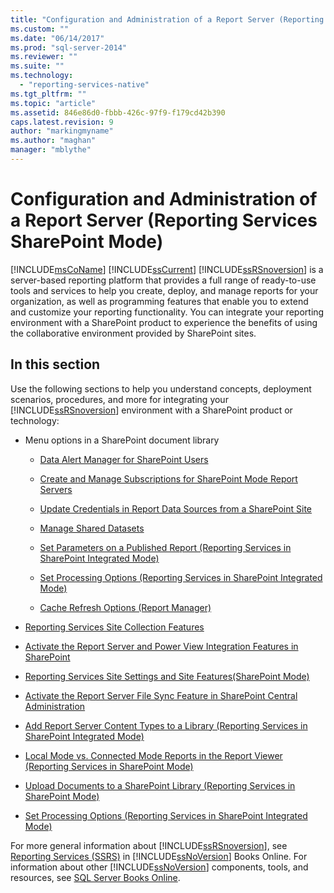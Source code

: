 ```yaml
---
title: "Configuration and Administration of a Report Server (Reporting Services SharePoint Mode) | Microsoft Docs"
ms.custom: ""
ms.date: "06/14/2017"
ms.prod: "sql-server-2014"
ms.reviewer: ""
ms.suite: ""
ms.technology: 
  - "reporting-services-native"
ms.tgt_pltfrm: ""
ms.topic: "article"
ms.assetid: 846e86d0-fbbb-426c-97f9-f179cd42b390
caps.latest.revision: 9
author: "markingmyname"
ms.author: "maghan"
manager: "mblythe"
---
```

# Configuration and Administration of a Report Server (Reporting Services SharePoint Mode)
  [!INCLUDE[msCoName](../includes/msconame-md.md)] [!INCLUDE[ssCurrent](../includes/sscurrent-md.md)] [!INCLUDE[ssRSnoversion](../includes/ssrsnoversion-md.md)] is a server-based reporting platform that provides a full range of ready-to-use tools and services to help you create, deploy, and manage reports for your organization, as well as programming features that enable you to extend and customize your reporting functionality. You can integrate your reporting environment with a SharePoint product to experience the benefits of using the collaborative environment provided by SharePoint sites.  
  
## In this section  
 Use the following sections to help you understand concepts, deployment scenarios, procedures, and more for integrating your [!INCLUDE[ssRSnoversion](../includes/ssrsnoversion-md.md)] environment with a SharePoint product or technology:  
  
-   Menu options in a SharePoint document library  
  
    -   [Data Alert Manager for SharePoint Users](../../2014/reporting-services/data-alert-manager-for-sharepoint-users.md)  
  
    -   [Create and Manage Subscriptions for SharePoint Mode Report Servers](subscriptions/create-and-manage-subscriptions-for-sharepoint-mode-report-servers.md)  
  
    -   [Update Credentials in Report Data Sources from a SharePoint Site](report-data/update-credentials-in-report-data-sources-from-a-sharepoint-site.md)  
  
    -   [Manage Shared Datasets](report-data/manage-shared-datasets.md)  
  
    -   [Set Parameters on a Published Report &#40;Reporting Services in SharePoint Integrated Mode&#41;](report-design/set-parameters-on-a-published-report-sharepoint-integrated-mode.md)  
  
    -   [Set Processing Options &#40;Reporting Services in SharePoint Integrated Mode&#41;](../../2014/reporting-services/set-processing-options-reporting-services-in-sharepoint-integrated-mode.md)  
  
    -   [Cache Refresh Options &#40;Report Manager&#41;](../../2014/reporting-services/cache-refresh-options-report-manager.md)  
  
-   [Reporting Services Site Collection Features](../../2014/reporting-services/reporting-services-site-collection-features.md)  
  
-   [Activate the Report Server and Power View Integration Features in SharePoint](activate-the-report-server-and-power-view-integration-features-in-sharepoint.md)  
  
-   [Reporting Services Site Settings and Site Features&#40;SharePoint Mode&#41;](../../2014/reporting-services/reporting-services-site-settings-and-site-features-sharepoint-mode.md)  
  
-   [Activate the Report Server File Sync Feature in SharePoint Central Administration](../../2014/reporting-services/activate-report-server-file-sync-feature-sharepoint-central-administration.md)  
  
-   [Add Report Server Content Types to a Library &#40;Reporting Services in SharePoint Integrated Mode&#41;](../../2014/reporting-services/add-reporting-services-content-types-to-a-sharepoint-library.md)  
  
-   [Local Mode vs. Connected Mode Reports in the Report Viewer &#40;Reporting Services in SharePoint Mode&#41;](../../2014/reporting-services/local-vs-connected-mode-report-viewer-reporting-services-sharepoint-mode.md)  
  
-   [Upload Documents to a SharePoint Library &#40;Reporting Services in SharePoint Mode&#41;](../../2014/reporting-services/upload-documents-to-a-sharepoint-library-reporting-services-in-sharepoint-mode.md)  
  
-   [Set Processing Options &#40;Reporting Services in SharePoint Integrated Mode&#41;](../../2014/reporting-services/set-processing-options-reporting-services-in-sharepoint-integrated-mode.md)  
  
 For more general information about [!INCLUDE[ssRSnoversion](../includes/ssrsnoversion-md.md)], see [Reporting Services &#40;SSRS&#41;](create-deploy-and-manage-mobile-and-paginated-reports.md) in [!INCLUDE[ssNoVersion](../includes/ssnoversion-md.md)] Books Online. For information about other [!INCLUDE[ssNoVersion](../includes/ssnoversion-md.md)] components, tools, and resources, see [SQL Server Books Online](../2014-toc/books-online-for-sql-server-2014.md).  
  
  